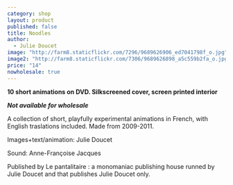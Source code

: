 ```yaml
---
category: shop
layout: product
published: false
title: Noodles
author:
  - Julie Doucet
image: "http://farm8.staticflickr.com/7296/9689626906_ed7041798f_o.jpg"
image2: "http://farm8.staticflickr.com/7306/9689626898_a5c559b2fa_o.jpg"
price: "14"
nowholesale: true
---
```


__10 short animations on DVD. Silkscreened cover, screen printed interior__

_**Not available for wholesale**_

A collection of short, playfully experimental animations in French, with English traslations included. Made from 2009-2011.

Images+text/animation: Julie Doucet

Sound: Anne-Françoise Jacques

Published by Le pantalitaire : a monomaniac publishing house runned by Julie Doucet and that publishes Julie Doucet only.